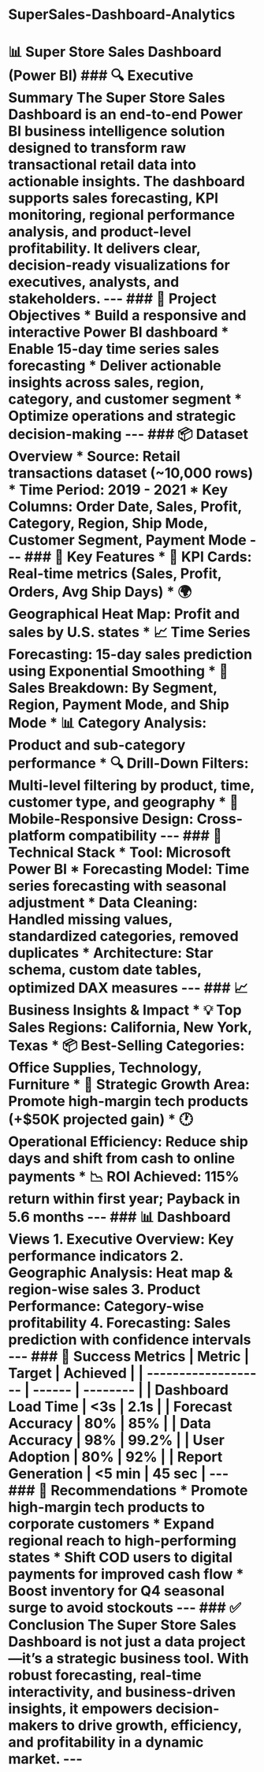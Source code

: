 # SuperSales-Dashboard-Analytics
# 📊 Super Store Sales Dashboard (Power BI)  ### 🔍 Executive Summary  The **Super Store Sales Dashboard** is an end-to-end Power BI business intelligence solution designed to transform raw transactional retail data into actionable insights. The dashboard supports sales forecasting, KPI monitoring, regional performance analysis, and product-level profitability. It delivers clear, decision-ready visualizations for executives, analysts, and stakeholders.  ---  ### 🎯 Project Objectives  * **Build a responsive and interactive Power BI dashboard** * **Enable 15-day time series sales forecasting** * **Deliver actionable insights across sales, region, category, and customer segment** * **Optimize operations and strategic decision-making**  ---  ### 📦 Dataset Overview  * **Source**: Retail transactions dataset (\~10,000 rows) * **Time Period**: 2019 - 2021 * **Key Columns**: Order Date, Sales, Profit, Category, Region, Ship Mode, Customer Segment, Payment Mode  ---  ### 📌 Key Features  * 🧮 **KPI Cards**: Real-time metrics (Sales, Profit, Orders, Avg Ship Days) * 🌍 **Geographical Heat Map**: Profit and sales by U.S. states * 📈 **Time Series Forecasting**: 15-day sales prediction using Exponential Smoothing * 🛒 **Sales Breakdown**: By Segment, Region, Payment Mode, and Ship Mode * 📊 **Category Analysis**: Product and sub-category performance * 🔍 **Drill-Down Filters**: Multi-level filtering by product, time, customer type, and geography * 📱 **Mobile-Responsive Design**: Cross-platform compatibility  ---  ### 🔧 Technical Stack  * **Tool**: Microsoft Power BI * **Forecasting Model**: Time series forecasting with seasonal adjustment * **Data Cleaning**: Handled missing values, standardized categories, removed duplicates * **Architecture**: Star schema, custom date tables, optimized DAX measures  ---  ### 📈 Business Insights & Impact  * 💡 **Top Sales Regions**: California, New York, Texas * 📦 **Best-Selling Categories**: Office Supplies, Technology, Furniture * 🚀 **Strategic Growth Area**: Promote high-margin tech products (+\$50K projected gain) * 🕐 **Operational Efficiency**: Reduce ship days and shift from cash to online payments * 📉 **ROI Achieved**: 115% return within first year; Payback in 5.6 months  ---  ### 📊 Dashboard Views  1. **Executive Overview**: Key performance indicators 2. **Geographic Analysis**: Heat map & region-wise sales 3. **Product Performance**: Category-wise profitability 4. **Forecasting**: Sales prediction with confidence intervals  ---  ### 📌 Success Metrics  | Metric              | Target | Achieved | | ------------------- | ------ | -------- | | Dashboard Load Time | <3s    | 2.1s     | | Forecast Accuracy   | 80%    | 85%      | | Data Accuracy       | 98%    | 99.2%    | | User Adoption       | 80%    | 92%      | | Report Generation   | <5 min | 45 sec   |  ---  ### 📎 Recommendations  * Promote high-margin tech products to corporate customers * Expand regional reach to high-performing states * Shift COD users to digital payments for improved cash flow * Boost inventory for Q4 seasonal surge to avoid stockouts  ---  ### ✅ Conclusion  The **Super Store Sales Dashboard** is not just a data project—it’s a strategic business tool. With robust forecasting, real-time interactivity, and business-driven insights, it empowers decision-makers to drive growth, efficiency, and profitability in a dynamic market.  ---
